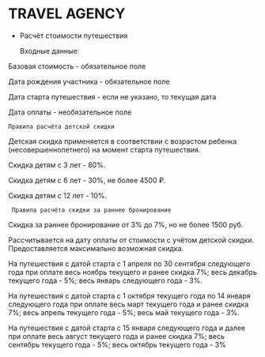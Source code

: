 # TRAVEL AGENCY

* Расчёт стоимости путешествия

    
    Входные данные:

Базовая стоимость - обязательное поле

Дата рождения участника - обязательное поле

Дата старта путешествия - если не указано, то текущая дата

Дата оплаты - необязательное поле

    Правила расчёта детской скидки

Детская скидка применяется в соответствии с возрастом ребенка (несовершеннолетнего) на
момент старта путешествия.


Скидка детям с 3 лет - 80%.


Скидка детям с 6 лет - 30%, не более 4500 ₽.

Скидка детям с 12 лет - 10%.

     Правила расчёта скидки за раннее бронирование

Скидка за раннее бронирование от 3% до 7%, но не более 1500 руб.

Рассчитывается на дату оплаты от стоимости с учётом детской скидки.
Предоставляется максимально возможная скидка.

На путешествия с датой старта с 1 апреля по 30 сентября следующего года при оплате весь ноябрь 
текущего и ранее скидка 7%; весь декабрь текущего года - 5%; весь январь следующего года - 3%.


На путешествия с датой старта с 1 октября текущего года по 14 января следующего года при оплате 
весь март текущего года и ранее скидка 7%; весь апрель текущего года - 5%; весь май текущего года - 3%.

На путешествия с датой старта с 15 января следующего года и далее при оплате весь август текущего 
года и ранее скидка 7%; весь сентябрь текущего года - 5%; весь октябрь текущего года - 3%